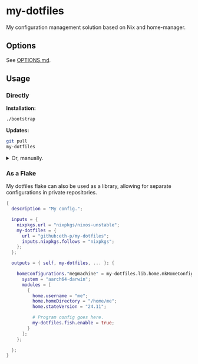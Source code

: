 # my-dotfiles

My configuration management solution based on Nix and home-manager.



## Options

See [OPTIONS.md](./OPTIONS.md).



## Usage

### Directly

**Installation:**

```bash
./bootstrap
```

**Updates:**

```bash
git pull
my-dotfiles
```

<details>
<summary>Or, manually.</summary>

```bash
cd /path/to/my-dotfiles
git pull

cd ~/.local/my-dotfiles/config
profile=standard
nix flake update
nix shell 'home-manager' --command 'home-manager' switch --flake "path:.#${profile}"
```

</details>


### As a Flake

My dotfiles flake can also be used as a library, allowing for separate
configurations in private repositories.

```nix
{
  description = "My config.";

  inputs = {
    nixpkgs.url = "nixpkgs/nixos-unstable";
    my-dotfiles = {
      url = "github:eth-p/my-dotfiles";
      inputs.nixpkgs.follows = "nixpkgs";
    };
  };

  outputs = { self, my-dotfiles, ... }: {

    homeConfigurations."me@machine" = my-dotfiles.lib.home.mkHomeConfiguration {
      system = "aarch64-darwin";
      modules = [
        {
          home.username = "me";
          home.homeDirectory = "/home/me";
          home.stateVersion = "24.11";

          # Program config goes here.
          my-dotfiles.fish.enable = true;
        }
      ];
    };

  };
}
```
